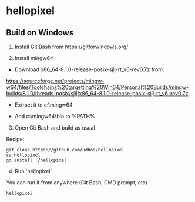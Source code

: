 # hellopixel

## Build on Windows

1. Install Git Bash from https://gitforwindows.org/

2. Install mingw64

- Download x86_64-8.1.0-release-posix-sjlj-rt_v6-rev0.7z from:

https://sourceforge.net/projects/mingw-w64/files/Toolchains%20targetting%20Win64/Personal%20Builds/mingw-builds/8.1.0/threads-posix/sjlj/x86_64-8.1.0-release-posix-sjlj-rt_v6-rev0.7z

- Extract it to c:\mingw64

- Add c:\mingw64\bin to %PATH%

3. Open Git Bash and build as usual

Recipe:

    git clone https://github.com/udhos/hellopixel
    cd hellopixel
    go install ./hellopixel

4. Run 'hellopixel'

You can run it from anywhere (Git Bash, CMD prompt, etc)

    hellopixel

